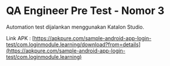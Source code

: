 # QA Engineer Pre Test - Nomor 3

Automation test dijalankan menggunakan Katalon Studio.

Link APK : [https://apkpure.com/sample-android-app-login-test/com.loginmodule.learning/download?from=details](https://apkpure.com/sample-android-app-login-test/com.loginmodule.learning)
